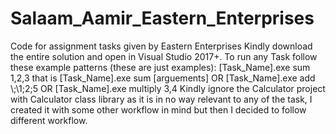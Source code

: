# Salaam_Aamir_Eastern_Enterprises
Code for assignment tasks given by Eastern Enterprises
Kindly download the entire solution and open in Visual Studio 2017+.
To run any Task follow these example patterns (these are just examples):
[Task_Name].exe sum 1,2,3
that is 
[Task_Name].exe sum [arguements]
OR
[Task_Name].exe add \\;\\1;2;5
OR
[Task_Name].exe multiply 3,4
Kindly ignore the Calculator project with Calculator class library as it is in no way relevant to any of the task, I created it with some other workflow in mind but then I decided to follow different workflow.
